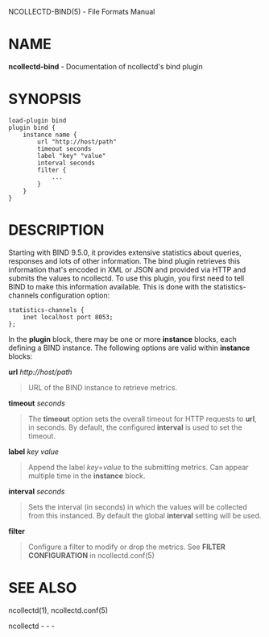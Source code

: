 NCOLLECTD-BIND(5) - File Formats Manual

# NAME

**ncollectd-bind** - Documentation of ncollectd's bind plugin

# SYNOPSIS

	load-plugin bind
	plugin bind {
	    instance name {
	        url "http://host/path"
	        timeout seconds
	        label "key" "value"
	        interval seconds
	        filter {
	            ...
	        }
	    }
	}

# DESCRIPTION

Starting with BIND 9.5.0, it provides extensive statistics about queries,
responses and lots of other information.
The bind plugin retrieves this information that's encoded in XML or
JSON and provided via HTTP and submits the values to ncollectd.
To use this plugin, you first need to tell BIND to make this information
available.
This is done with the statistics-channels configuration option:

	statistics-channels {
	    inet localhost port 8053;
	};

In the **plugin** block, there may be one or more **instance** blocks,
each defining a BIND instance.
The following options are valid within **instance** blocks:

**url** *http://host/path*

> URL of the BIND instance to retrieve metrics.

**timeout** *seconds*

> The **timeout** option sets the overall timeout for HTTP requests
> to **url**, in seconds.
> By default, the configured **interval** is used to set the timeout.

**label** *key* *value*

> Append the label *key*=*value* to the submitting metrics.
> Can appear multiple time in the **instance** block.

**interval** *seconds*

> Sets the interval (in seconds) in which the values will be collected from this
> instanced.
> By default the global **interval** setting will be used.

**filter**

> Configure a filter to modify or drop the metrics.
> See **FILTER CONFIGURATION** in
> ncollectd.conf(5)

# SEE ALSO

ncollectd(1),
ncollectd.conf(5)

ncollectd - - -
